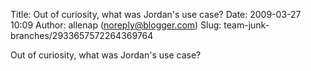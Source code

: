 Title: Out of curiosity, what was Jordan's use case?
Date: 2009-03-27 10:09
Author: allenap (noreply@blogger.com)
Slug: team-junk-branches/2933657572264369764

Out of curiosity, what was Jordan's use case?

